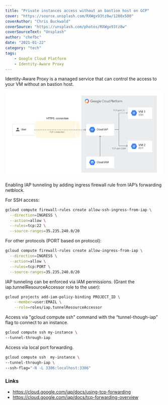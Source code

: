 ```yaml
---
title: "Private instances access without an bastion host on GCP"
cover: "https://source.unsplash.com/RXWgx93tz8w/1280x500"
coverAuthor: "Chris Buckwald"
coverSource: "https://unsplash.com/photos/RXWgx93tz8w"
coverSourceText: "Unsplash"
author: "chefbc"
date: "2021-01-22"
category: "tech"
tags:
    - Google Cloud Platform
    - Identity-Aware Proxy
---
```



Identity-Aware Proxy is a managed service that can control the access to your VM without an bastion host. 

![alt text](iap.png "iap diagram")


<!-- gcloud compute ssh virtual-machine-from-terraform \
--tunnel-through-iap 

gcloud compute ssh virtual-machine-from-terraform \
--tunnel-through-iap \
--ssh-flag="-N -L 8081:localhost:80" -->

<!-- gcloud compute ssh github-actions \
--tunnel-through-iap \
--ssh-flag="-N -L 5000:localhost:5000" -->


Enabling IAP tunneling by adding ingress firewall rule from IAP’s forwarding netblock.

For SSH access:
```bash
gcloud compute firewall-rules create allow-ssh-ingress-from-iap \
  --direction=INGRESS \
  --action=allow \
  --rules=tcp:22 \
  --source-ranges=35.235.240.0/20
```

For other protocols (PORT based on protocol):
```bash
gcloud compute firewall-rules create allow-ingress-from-iap \
  --direction=INGRESS \
  --action=allow \
  --rules=tcp:PORT \
  --source-ranges=35.235.240.0/20
  ```



IAP tunneling can be enforced via IAM permissions.  (Grant the iap.tunnelResourceAccessor role to the user):

```bash
gcloud projects add-iam-policy-binding PROJECT_ID \
    --member=user:EMAIL \
    --role=roles/iap.tunnelResourceAccessor
```


Access via "gcloud compute ssh" command with the “tunnel-though-iap” flag to connect to an instance.

```bash
gcloud compute ssh my-instance \
--tunnel-through-iap 
```

Access via local port forwarding.

```bash
gcloud compute ssh  my-instance \
--tunnel-through-iap \
--ssh-flag="-N -L 3306:localhost:3306"
```

### Links
- https://cloud.google.com/iap/docs/using-tcp-forwarding
- https://cloud.google.com/iap/docs/tcp-forwarding-overview

